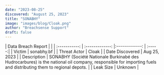 ```yaml
---
date: "2023-08-25"
discovered: "August 25, 2023"
title: "SONABHY"
image: "images/blog/Cloak.png"
author: "Breachsense Support"
draft: false
---
```


| Data Breach Report           |              | 
| :-----------: | :-------------:     |:-------------:    | :-----:|
| Victim      | sonabhy.bf      | 
| Threat Actor      |  Cloak     | 
| Date Discovered      | Aug 25, 2023      | 
| Description      | SONABHY (Société Nationale Burkinabé des Hudrocarbures) is the national oil company, responsible for importing fuels and distributing them to regional depots.      | 
| Leak Size      | Unknown      | 


